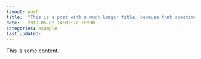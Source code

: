 ```yaml
---
layout: post
title:  "This is a post with a much longer title, because that sometimes happens"
date:   2019-05-02 14:01:28 +0000
categories: example
last_updated:  
---
```


This is some content.